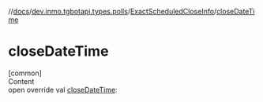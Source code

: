 //[docs](../../../index.md)/[dev.inmo.tgbotapi.types.polls](../index.md)/[ExactScheduledCloseInfo](index.md)/[closeDateTime](close-date-time.md)



# closeDateTime  
[common]  
Content  
open override val [closeDateTime](close-date-time.md):   



